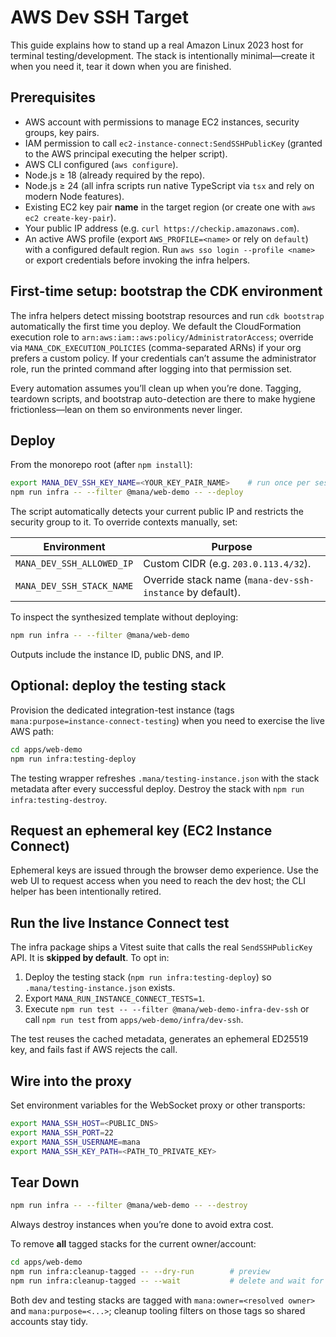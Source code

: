 # AWS Dev SSH Target

This guide explains how to stand up a real Amazon Linux 2023 host for terminal testing/development. The stack is intentionally minimal—create it when you need it, tear it down when you are finished.

## Prerequisites
- AWS account with permissions to manage EC2 instances, security groups, key pairs.
- IAM permission to call `ec2-instance-connect:SendSSHPublicKey` (granted to the AWS principal executing the helper script).
- AWS CLI configured (`aws configure`).
- Node.js ≥ 18 (already required by the repo).
- Node.js ≥ 24 (all infra scripts run native TypeScript via `tsx` and rely on modern Node features).
- Existing EC2 key pair **name** in the target region (or create one with `aws ec2 create-key-pair`).
- Your public IP address (e.g. `curl https://checkip.amazonaws.com`).
- An active AWS profile (export `AWS_PROFILE=<name>` or rely on `default`) with a configured default region. Run `aws sso login --profile <name>` or export credentials before invoking the infra helpers.

## First-time setup: bootstrap the CDK environment
The infra helpers detect missing bootstrap resources and run `cdk bootstrap` automatically the first time you deploy. We default the CloudFormation execution role to `arn:aws:iam::aws:policy/AdministratorAccess`; override via `MANA_CDK_EXECUTION_POLICIES` (comma-separated ARNs) if your org prefers a custom policy. If your credentials can’t assume the administrator role, run the printed command after logging into that permission set.

Every automation assumes you’ll clean up when you’re done. Tagging, teardown scripts, and bootstrap auto-detection are there to make hygiene frictionless—lean on them so environments never linger.

## Deploy
From the monorepo root (after `npm install`):

```bash
export MANA_DEV_SSH_KEY_NAME=<YOUR_KEY_PAIR_NAME>    # run once per session
npm run infra -- --filter @mana/web-demo -- --deploy
```

The script automatically detects your current public IP and restricts the security group to it. To override contexts manually, set:

| Environment | Purpose |
| --- | --- |
| `MANA_DEV_SSH_ALLOWED_IP` | Custom CIDR (e.g. `203.0.113.4/32`). |
| `MANA_DEV_SSH_STACK_NAME` | Override stack name (`mana-dev-ssh-instance` by default). |

To inspect the synthesized template without deploying:

```bash
npm run infra -- --filter @mana/web-demo
```

Outputs include the instance ID, public DNS, and IP.

## Optional: deploy the testing stack
Provision the dedicated integration-test instance (tags `mana:purpose=instance-connect-testing`) when you need to exercise the live AWS path:

```bash
cd apps/web-demo
npm run infra:testing-deploy
```

The testing wrapper refreshes `.mana/testing-instance.json` with the stack metadata after every successful deploy. Destroy the stack with `npm run infra:testing-destroy`.

## Request an ephemeral key (EC2 Instance Connect)
Ephemeral keys are issued through the browser demo experience. Use the web UI to request access when you need to reach the dev host; the CLI helper has been intentionally retired.

## Run the live Instance Connect test
The infra package ships a Vitest suite that calls the real `SendSSHPublicKey` API. It is **skipped by default**. To opt in:

1. Deploy the testing stack (`npm run infra:testing-deploy`) so `.mana/testing-instance.json` exists.
2. Export `MANA_RUN_INSTANCE_CONNECT_TESTS=1`.
3. Execute `npm run test -- --filter @mana/web-demo-infra-dev-ssh` or call `npm run test` from `apps/web-demo/infra/dev-ssh`.

The test reuses the cached metadata, generates an ephemeral ED25519 key, and fails fast if AWS rejects the call.

## Wire into the proxy
Set environment variables for the WebSocket proxy or other transports:

```bash
export MANA_SSH_HOST=<PUBLIC_DNS>
export MANA_SSH_PORT=22
export MANA_SSH_USERNAME=mana
export MANA_SSH_KEY_PATH=<PATH_TO_PRIVATE_KEY>
```

## Tear Down
```bash
npm run infra -- --filter @mana/web-demo -- --destroy
```

Always destroy instances when you’re done to avoid extra cost.

To remove **all** tagged stacks for the current owner/account:

```bash
cd apps/web-demo
npm run infra:cleanup-tagged -- --dry-run        # preview
npm run infra:cleanup-tagged -- --wait           # delete and wait for completion
```

Both dev and testing stacks are tagged with `mana:owner=<resolved owner>` and `mana:purpose=<...>`; cleanup tooling filters on those tags so shared accounts stay tidy.
